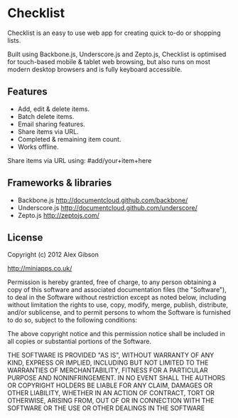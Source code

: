 Checklist
=======================================

Checklist is an easy to use web app for creating quick to-do or shopping lists.

Built using Backbone.js, Underscore.js and Zepto.js, Checklist is optimised for touch-based mobile &amp; tablet web browsing, but also runs on most modern desktop browsers and is fully keyboard accessible.

Features
---------------------------------------

- Add, edit & delete items.
- Batch delete items.
- Email sharing features.
- Share items via URL.
- Completed & remaining item count.
- Works offline.

Share items via URL using: #add/your+item+here

Frameworks & libraries
---------------------------------------

- Backbone.js http://documentcloud.github.com/backbone/
- Underscore.js http://documentcloud.github.com/underscore/
- Zepto.js http://zeptojs.com/

	
License
---------------------------------------

Copyright (c) 2012 Alex Gibson

http://miniapps.co.uk/

Permission is hereby granted, free of charge, to any person obtaining a copy of this software and associated documentation files (the "Software"), to deal in the Software without restriction except as noted below, including without limitation the rights to use, copy, modify, merge, publish, distribute, and/or sublicense, and to permit persons to whom the Software is furnished to do so, subject to the following conditions:

The above copyright notice and this permission notice shall be included in all copies or substantial portions of the Software.

THE SOFTWARE IS PROVIDED "AS IS", WITHOUT WARRANTY OF ANY KIND, EXPRESS OR IMPLIED, INCLUDING BUT NOT LIMITED TO THE WARRANTIES OF MERCHANTABILITY, FITNESS FOR A PARTICULAR PURPOSE AND NONINFRINGEMENT. IN NO EVENT SHALL THE AUTHORS OR COPYRIGHT HOLDERS BE LIABLE FOR ANY CLAIM, DAMAGES OR OTHER LIABILITY, WHETHER IN AN ACTION OF CONTRACT, TORT OR OTHERWISE, ARISING FROM, OUT OF OR IN CONNECTION WITH THE SOFTWARE OR THE USE OR OTHER DEALINGS IN THE SOFTWARE
